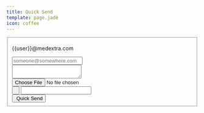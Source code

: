 ```yaml
---
title: Quick Send
template: page.jade
icon: coffee
---
```




<form class="ink-form" ng-controller="quick-send">
    <fieldset>
        <div class="control-group">
            <div class="control-group large-80 push-center">
            <span class="control large-35">
                <p>{{user}}@medextra.com</p>
            </span>
            <span class="large-10 push-center">
            <span class="icon-long-arrow-right"></span>
            </span>
            <span class="control large-35 push-right">
              <input id="message-recipient" type="email" placeholder="someone@somewhere.com" ng-model="message.recipient" required>
            </span>
            </div>
            <div class="control large-80 push-center vertical-space">
              <textarea id="message-text" ng-model="message.text" required></textarea>
            </div>
            <div class="control-group large-80 push-center">
              <div class="control-group large-40 push-left">
                <div class="control">
                    <input id="file-data" type="file" accept="*" ng-model="file.data" required/>
                </div>
                <div class="control prepend-button">
                  <button class="ink-button" ng-click='pwgen()'><i class="icon-gear"></i>&nbsp;<i class="icon-key"></i></button>
                  <span><input id="file-password" type="text" ng-model="file.password" required></span>
                </div>
              </div>
              <div class="control large-40 push-right vertical-space">
                <button id="send" class="ink-button green push-right" ng-click="send()"><i class="icon-coffee"></i>&nbsp;Quick Send</button>
              </div>
            </div>
        </div>
    </fieldset>
</form>
